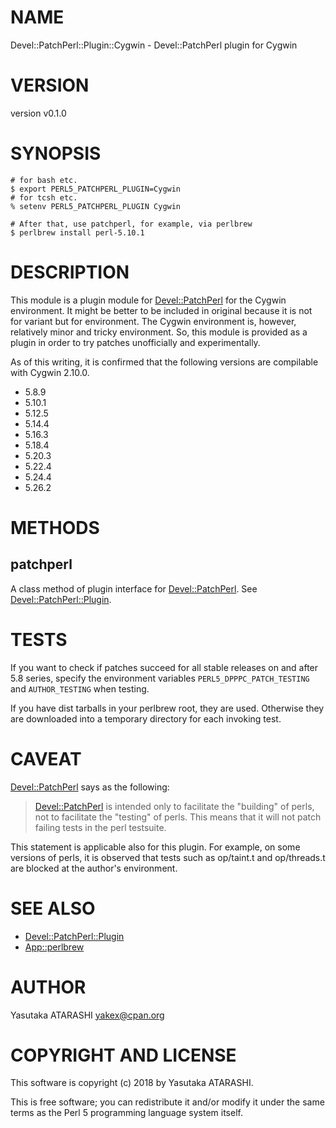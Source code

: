 # NAME

Devel::PatchPerl::Plugin::Cygwin - Devel::PatchPerl plugin for Cygwin

# VERSION

version v0.1.0

# SYNOPSIS

    # for bash etc.
    $ export PERL5_PATCHPERL_PLUGIN=Cygwin
    # for tcsh etc.
    % setenv PERL5_PATCHPERL_PLUGIN Cygwin

    # After that, use patchperl, for example, via perlbrew
    $ perlbrew install perl-5.10.1

# DESCRIPTION

This module is a plugin module for [Devel::PatchPerl](https://metacpan.org/pod/Devel::PatchPerl) for the Cygwin environment.
It might be better to be included in original because it is not for variant but for environment.
The Cygwin environment is, however, relatively minor and tricky environment.
So, this module is provided as a plugin in order to try patches unofficially and experimentally.

As of this writing, it is confirmed that the following versions are compilable with Cygwin 2.10.0.

- 5.8.9
- 5.10.1
- 5.12.5
- 5.14.4
- 5.16.3
- 5.18.4
- 5.20.3
- 5.22.4
- 5.24.4
- 5.26.2

# METHODS

## patchperl

A class method of plugin interface for [Devel::PatchPerl](https://metacpan.org/pod/Devel::PatchPerl). See [Devel::PatchPerl::Plugin](https://metacpan.org/pod/Devel::PatchPerl::Plugin).

# TESTS

If you want to check if patches succeed for all stable releases on and after 5.8 series,
specify the environment variables `PERL5_DPPPC_PATCH_TESTING` and `AUTHOR_TESTING` when testing.

If you have dist tarballs in your perlbrew root, they are used.
Otherwise they are downloaded into a temporary directory for each invoking test.

# CAVEAT

[Devel::PatchPerl](https://metacpan.org/pod/Devel::PatchPerl) says as the following:

> [Devel::PatchPerl](https://metacpan.org/pod/Devel::PatchPerl) is intended only to facilitate the "building" of
> perls, not to facilitate the "testing" of perls. This means that it
> will not patch failing tests in the perl testsuite.

This statement is applicable also for this plugin.
For example, on some versions of perls, it is observed that tests such as op/taint.t and op/threads.t are blocked at the author's environment.

# SEE ALSO

- [Devel::PatchPerl::Plugin](https://metacpan.org/pod/Devel::PatchPerl::Plugin)
- [App::perlbrew](https://metacpan.org/pod/App::perlbrew)

# AUTHOR

Yasutaka ATARASHI <yakex@cpan.org>

# COPYRIGHT AND LICENSE

This software is copyright (c) 2018 by Yasutaka ATARASHI.

This is free software; you can redistribute it and/or modify it under
the same terms as the Perl 5 programming language system itself.

